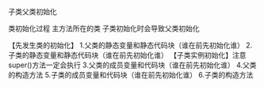 子类父类初始化

类初始化过程
  主方法所在的类
  子类初始化时会导致父类初始化
  
  
【先发生类的初始化】
1.父类的静态变量和静态代码块（谁在前先初始化谁）
2.子类的静态变量和静态代码块（谁在前先初始化谁）
【子类实例初始化】注意super()方法一定会执行
3.父类的成员变量和代码块（谁在前先初始化谁）
4.父类的构造方法
5.子类的成员变量和代码块（谁在前先初始化谁）
6.子类的构造方法
